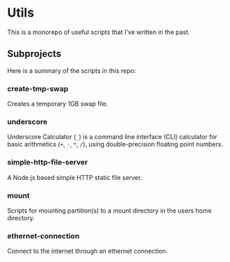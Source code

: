 # Utils
This is a monorepo of useful scripts that I've written in the past.

## Subprojects
Here is a summary of the scripts in this repo:

### create-tmp-swap
Creates a temporary 1GB swap file.

### underscore
Underscore Calculator (`_`) is a command line interface (CLI) calculator for basic arithmetics (`+`, `-`, `*`, `/`), using double-precision floating point numbers.

### simple-http-file-server
A Node.js based simple HTTP static file server.

### mount
Scripts for mounting partition(s) to a mount directory in the users home directory.

### ethernet-connection
Connect to the internet through an ethernet connection.
